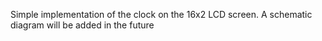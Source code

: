
Simple implementation of the clock on the 16x2 LCD screen.
 A schematic diagram will be added in the future

